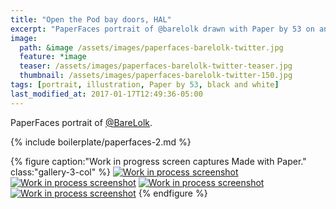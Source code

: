 ```yaml
---
title: "Open the Pod bay doors, HAL"
excerpt: "PaperFaces portrait of @barelolk drawn with Paper by 53 on an iPad."
image: 
  path: &image /assets/images/paperfaces-barelolk-twitter.jpg 
  feature: *image
  teaser: /assets/images/paperfaces-barelolk-twitter-teaser.jpg
  thumbnail: /assets/images/paperfaces-barelolk-twitter-150.jpg
tags: [portrait, illustration, Paper by 53, black and white]
last_modified_at: 2017-01-17T12:49:36-05:00
---
```


PaperFaces portrait of [@BareLolk](https://twitter.com/BareLolk).

{% include boilerplate/paperfaces-2.md %}

{% figure caption:"Work in progress screen captures Made with Paper." class:"gallery-3-col" %}
[![Work in process screenshot](/assets/images/paperfaces-barelolk-process-1-600.jpg)](/assets/images/paperfaces-barelolk-process-1-lg.jpg) [![Work in process screenshot](/assets/images/paperfaces-barelolk-process-2-600.jpg)](/assets/images/paperfaces-barelolk-process-2-lg.jpg) [![Work in process screenshot](/assets/images/paperfaces-barelolk-process-3-600.jpg)](/assets/images/paperfaces-barelolk-process-3-lg.jpg) [![Work in process screenshot](/assets/images/paperfaces-barelolk-process-4-600.jpg)](/assets/images/paperfaces-barelolk-process-4-lg.jpg)
{% endfigure %}

